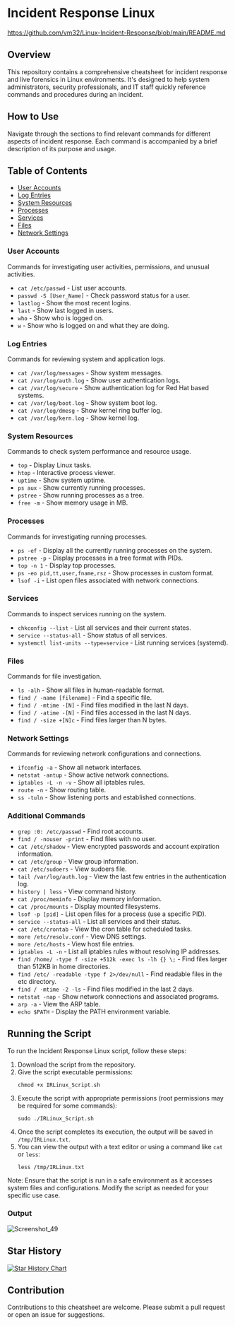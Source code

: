 
# Incident Response Linux 
https://github.com/vm32/Linux-Incident-Response/blob/main/README.md
## Overview
This repository contains a comprehensive cheatsheet for incident response and live forensics in Linux environments. It's designed to help system administrators, security professionals, and IT staff quickly reference commands and procedures during an incident.

## How to Use
Navigate through the sections to find relevant commands for different aspects of incident response. Each command is accompanied by a brief description of its purpose and usage.

## Table of Contents
- [User Accounts](#user-accounts)
- [Log Entries](#log-entries)
- [System Resources](#system-resources)
- [Processes](#processes)
- [Services](#services)
- [Files](#files)
- [Network Settings](#network-settings)

### User Accounts
Commands for investigating user activities, permissions, and unusual activities.
- `cat /etc/passwd` - List user accounts.
- `passwd -S [User_Name]` - Check password status for a user.
- `lastlog` - Show the most recent logins.
- `last` - Show last logged in users.
- `who` - Show who is logged on.
- `w` - Show who is logged on and what they are doing.

### Log Entries
Commands for reviewing system and application logs.
- `cat /var/log/messages` - Show system messages.
- `cat /var/log/auth.log` - Show user authentication logs.
- `cat /var/log/secure` - Show authentication log for Red Hat based systems.
- `cat /var/log/boot.log` - Show system boot log.
- `cat /var/log/dmesg` - Show kernel ring buffer log.
- `cat /var/log/kern.log` - Show kernel log.

### System Resources
Commands to check system performance and resource usage.
- `top` - Display Linux tasks.
- `htop` - Interactive process viewer.
- `uptime` - Show system uptime.
- `ps aux` - Show currently running processes.
- `pstree` - Show running processes as a tree.
- `free -m` - Show memory usage in MB.

### Processes
Commands for investigating running processes.
- `ps -ef` - Display all the currently running processes on the system.
- `pstree -p` - Display processes in a tree format with PIDs.
- `top -n 1` - Display top processes.
- `ps -eo pid,tt,user,fname,rsz` - Show processes in custom format.
- `lsof -i` - List open files associated with network connections.

### Services
Commands to inspect services running on the system.
- `chkconfig --list` - List all services and their current states.
- `service --status-all` - Show status of all services.
- `systemctl list-units --type=service` - List running services (systemd).

### Files
Commands for file investigation.
- `ls -alh` - Show all files in human-readable format.
- `find / -name [filename]` - Find a specific file.
- `find / -mtime -[N]` - Find files modified in the last N days.
- `find / -atime -[N]` - Find files accessed in the last N days.
- `find / -size +[N]c` - Find files larger than N bytes.

### Network Settings
Commands for reviewing network configurations and connections.
- `ifconfig -a` - Show all network interfaces.
- `netstat -antup` - Show active network connections.
- `iptables -L -n -v` - Show all iptables rules.
- `route -n` - Show routing table.
- `ss -tuln` - Show listening ports and established connections.

### Additional Commands
- `grep :0: /etc/passwd` - Find root accounts.
- `find / -nouser -print` - Find files with no user.
- `cat /etc/shadow` - View encrypted passwords and account expiration information.
- `cat /etc/group` - View group information.
- `cat /etc/sudoers` - View sudoers file.
- `tail /var/log/auth.log` - View the last few entries in the authentication log.
- `history | less` - View command history.
- `cat /proc/meminfo` - Display memory information.
- `cat /proc/mounts` - Display mounted filesystems.
- `lsof -p [pid]` - List open files for a process (use a specific PID).
- `service --status-all` - List all services and their status.
- `cat /etc/crontab` - View the cron table for scheduled tasks.
- `more /etc/resolv.conf` - View DNS settings.
- `more /etc/hosts` - View host file entries.
- `iptables -L -n` - List all iptables rules without resolving IP addresses.
- `find /home/ -type f -size +512k -exec ls -lh {} \;` - Find files larger than 512KB in home directories.
- `find /etc/ -readable -type f 2>/dev/null` - Find readable files in the etc directory.
- `find / -mtime -2 -ls` - Find files modified in the last 2 days.
- `netstat -nap` - Show network connections and associated programs.
- `arp -a` - View the ARP table.
- `echo $PATH` - Display the PATH environment variable.

## Running the Script

To run the Incident Response Linux script, follow these steps:

1. Download the script from the repository.
2. Give the script executable permissions:
   ```
   chmod +x IRLinux_Script.sh
   ```
3. Execute the script with appropriate permissions (root permissions may be required for some commands):
   ```
   sudo ./IRLinux_Script.sh
   ```
4. Once the script completes its execution, the output will be saved in `/tmp/IRLinux.txt`.
5. You can view the output with a text editor or using a command like `cat` or `less`:
   ```
   less /tmp/IRLinux.txt
   ```

Note: Ensure that the script is run in a safe environment as it accesses system files and configurations. Modify the script as needed for your specific use case.

### Output 
![Screenshot_49](https://github.com/vm32/Linux-Incident-Response/assets/21219411/28efc8f1-925d-4aa9-8916-259613ec0a5b)

## Star History
[![Star History Chart](https://api.star-history.com/svg?repos=vm32/Linux-Incident-Response&type=Date)](https://star-history.com/#vm32/Linux-Incident-Response&Date)



## Contribution
Contributions to this cheatsheet are welcome. Please submit a pull request or open an issue for suggestions.
